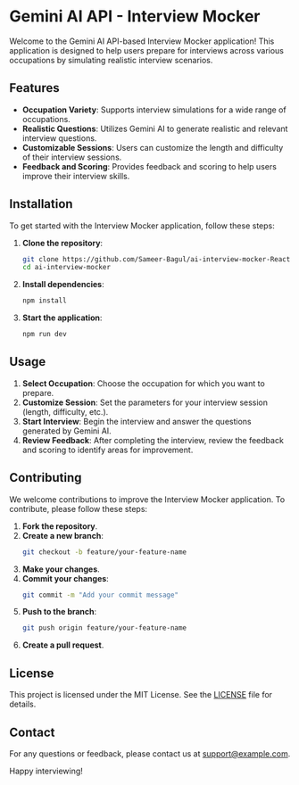 # Gemini AI API - Interview Mocker

Welcome to the Gemini AI API-based Interview Mocker application! This application is designed to help users prepare for interviews across various occupations by simulating realistic interview scenarios.

## Features

- **Occupation Variety**: Supports interview simulations for a wide range of occupations.
- **Realistic Questions**: Utilizes Gemini AI to generate realistic and relevant interview questions.
- **Customizable Sessions**: Users can customize the length and difficulty of their interview sessions.
- **Feedback and Scoring**: Provides feedback and scoring to help users improve their interview skills.

## Installation

To get started with the Interview Mocker application, follow these steps:

1. **Clone the repository**:
    ```bash
    git clone https://github.com/Sameer-Bagul/ai-interview-mocker-React-Vite.git
    cd ai-interview-mocker
    ```

2. **Install dependencies**:
    ```bash
    npm install
    ```

3. **Start the application**:
    ```bash
    npm run dev
    ```

## Usage

1. **Select Occupation**: Choose the occupation for which you want to prepare.
2. **Customize Session**: Set the parameters for your interview session (length, difficulty, etc.).
3. **Start Interview**: Begin the interview and answer the questions generated by Gemini AI.
4. **Review Feedback**: After completing the interview, review the feedback and scoring to identify areas for improvement.

## Contributing

We welcome contributions to improve the Interview Mocker application. To contribute, please follow these steps:

1. **Fork the repository**.
2. **Create a new branch**:
    ```bash
    git checkout -b feature/your-feature-name
    ```
3. **Make your changes**.
4. **Commit your changes**:
    ```bash
    git commit -m "Add your commit message"
    ```
5. **Push to the branch**:
    ```bash
    git push origin feature/your-feature-name
    ```
6. **Create a pull request**.

## License

This project is licensed under the MIT License. See the [LICENSE](LICENSE) file for details.

## Contact

For any questions or feedback, please contact us at [support@example.com](mailto:support@example.com).

Happy interviewing!
